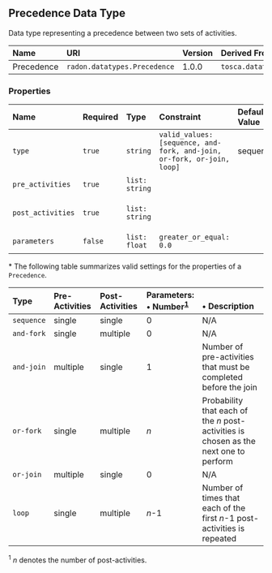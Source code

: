 ## Precedence Data Type

Data type representing a precedence between two sets of activities.

| Name | URI | Version | Derived From |
|:---- |:--- |:------- |:------------ |
| Precedence | `radon.datatypes.Precedence` | 1.0.0 | `tosca.datatypes.Root` |

### Properties

| Name | Required | Type | Constraint | Default Value | Description |
|:---- |:-------- |:---- |:---------- |:------------- |:----------- |
| `type` | `true` | `string` | `valid_values: [sequence, and-fork, and-join, or-fork, or-join, loop]` | sequence | Precedence type |
| `pre_activities` | `true` | `list: string` |   |   | List of pre-activities |
| `post_activities` | `true` | `list: string` |   |   | List of post-activities |
| `parameters` | `false` | `list: float` | `greater_or_equal: 0.0` |   | List of parameters |

\* The following table summarizes valid settings for the properties of a `Precedence`.

| Type | Pre-Activities | Post-Activities | Parameters:<br>&bull; Number<sup>[1](#fn1)</sup> | <br>&bull; Description |
|:---- |:-------------- |:--------------- |:------------------------------------------------ |:---------------------- |
| `sequence` | single | single | 0 | N/A |
| `and-fork` | single | multiple | 0 | N/A |
| `and-join` | multiple | single | 1 | Number of pre-activities that must be completed before the join |
| `or-fork` | single | multiple | *n* | Probability that each of the *n* post-activities is chosen as the next one to perform |
| `or-join` | multiple | single | 0 | N/A |
| `loop` | single | multiple | *n*-1 | Number of times that each of the first *n*-1 post-activities is repeated |

<sup id="fn1">1</sup> *n* denotes the number of post-activities.
